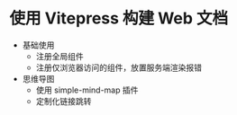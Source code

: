 # 使用 Vitepress 构建 Web 文档

- 基础使用
  - 注册全局组件
  - 注册仅浏览器访问的组件，放置服务端渲染报错
- 思维导图
  - 使用 simple-mind-map 插件
  - 定制化链接跳转
